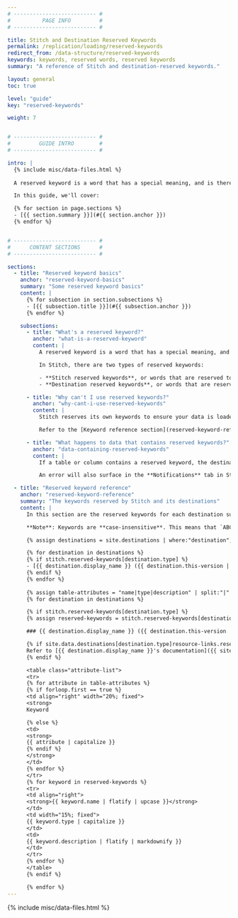 ```yaml
---
# -------------------------- #
#          PAGE INFO         #
# -------------------------- #

title: Stitch and Destination Reserved Keywords
permalink: /replication/loading/reserved-keywords
redirect_from: /data-structure/reserved-keywords
keywords: keywords, reserved words, reserved keywords
summary: "A reference of Stitch and destination-reserved keywords."

layout: general
toc: true

level: "guide"
key: "reserved-keywords"

weight: 7


# -------------------------- #
#         GUIDE INTRO        #
# -------------------------- #

intro: |
  {% include misc/data-files.html %}
  
  A reserved keyword is a word that has a special meaning, and is therefore "reserved from use." Reserved keywords are also known as **reserved identifiers**.

  In this guide, we'll cover:

  {% for section in page.sections %}
  - [{{ section.summary }}](#{{ section.anchor }})
  {% endfor %}


# -------------------------- #
#      CONTENT SECTIONS      #
# -------------------------- #

sections:
  - title: "Reserved keyword basics"
    anchor: "reserved-keyword-basics"
    summary: "Some reserved keyword basics"
    content: |
      {% for subsection in section.subsections %}
      - [{{ subsection.title }}](#{{ subsection.anchor }})
      {% endfor %}

    subsections:
      - title: "What's a reserved keyword?"
        anchor: "what-is-a-reserved-keyword"
        content: |
          A reserved keyword is a word that has a special meaning, and is therefore "reserved from use." Reserved keywords are also known as **reserved identifiers**.

          In Stitch, there are two types of reserved keywords:

          - **Stitch reserved keywords**, or words that are reserved to Stitch. For example: The `{{ system-column.prefix }}` prefix used in Stitch system tables and columns.
          - **Destination reserved keywords**, or words that are reserved by a destination.

      - title: "Why can't I use reserved keywords?"
        anchor: "why-cant-i-use-reserved-keywords"
        content: |
          Stitch reserves its own keywords to ensure your data is loaded accurately. Additionally, each destination has its own list of reserved keywords and its own reasons for reserving those words.

          Refer to the [Keyword reference section](reserved-keyword-reference) for info about the keywords reserved for each destination.

      - title: "What happens to data that contains reserved keywords?"
        anchor: "data-containing-reserved-keywords"
        content: |
          If a table or column contains a reserved keyword, the destination will reject the data and create a record in the [rejected records log]({{ link.destinations.storage.rejected-records | prepend: site.baseurl }}).

          An error will also surface in the **Notifications** tab in Stitch.

  - title: "Reserved keyword reference"
    anchor: "reserved-keyword-reference"
    summary: "The keywords reserved by Stitch and its destinations"
    content: |
      In this section are the reserved keywords for each destination supported by Stitch.

      **Note**: Keywords are **case-insensitive**. This means that `ABC`, `aBc`, `abc`, etc. are all considered the same.

      {% assign destinations = site.destinations | where:"destination",true | sort:"title" %}

      {% for destination in destinations %}
      {% if stitch.reserved-keywords[destination.type] %}
      - [{{ destination.display_name }} ({{ destination.this-version | prepend: "v" }})](#{{ destination.type }}-{{ destination.this-version | prepend: "v" }}-reserved-keywords)
      {% endif %}
      {% endfor %}
      
      {% assign table-attributes = "name|type|description" | split:"|" %}
      {% for destination in destinations %}

      {% if stitch.reserved-keywords[destination.type] %}
      {% assign reserved-keywords = stitch.reserved-keywords[destination.type] | sort:"name" %}

      ### {{ destination.display_name }} ({{ destination.this-version | prepend: "v" }}) reserved keywords {#{{ destination.type }}-{{ destination.this-version | prepend: "v" }}-reserved-keywords}

      {% if site.data.destinations[destination.type]resource-links.reserved-words %}
      Refer to [{{ destination.display_name }}'s documentation]({{ site.data.destinations[destination.type]resource-links.reserved-words }}){:target="new"} for the full list of keywords reserved by {{ destination.display_name }}.
      {% endif %}

      <table class="attribute-list">
      <tr>
      {% for attribute in table-attributes %}
      {% if forloop.first == true %}
      <td align="right" width="20%; fixed">
      <strong>
      Keyword

      {% else %}
      <td>
      <strong>
      {{ attribute | capitalize }}
      {% endif %}
      </strong>
      </td>
      {% endfor %}
      </tr>
      {% for keyword in reserved-keywords %}
      <tr>
      <td align="right">
      <strong>{{ keyword.name | flatify | upcase }}</strong>
      </td>
      <td width="15%; fixed">
      {{ keyword.type | capitalize }}
      </td>
      <td>
      {{ keyword.description | flatify | markdownify }}
      </td>
      </tr>
      {% endfor %}
      </table>
      {% endif %}

      {% endfor %}
---
```

{% include misc/data-files.html %}